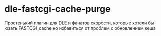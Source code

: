 # dle-fastcgi-cache-purge
Простенький плагин для DLE и фанатов скорости, которые хотели бы юзать FASTCGI_cache но избавиться от проблем с обновлением кеша
